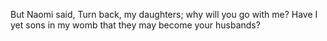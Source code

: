 But Naomi said, Turn back, my daughters; why will you go with me? Have I yet sons in my womb that they may become your husbands?
